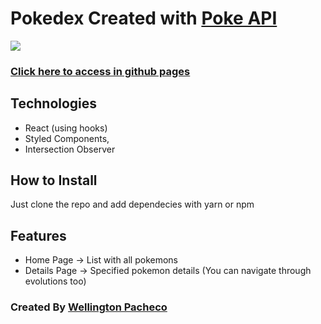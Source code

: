 # Pokedex Created with [Poke API](https://pokeapi.co/)

<img src="./preview.gif">

### [Click here to access in github pages](https://wellingtonbp.github.io/frontend-challenge/)

## Technologies

- React (using hooks)
- Styled Components,
- Intersection Observer

## How to Install

Just clone the repo and add dependecies with yarn or npm

## Features

- Home Page -> List with all pokemons
- Details Page -> Specified pokemon details (You can navigate through evolutions too)

### Created By [Wellington Pacheco](https://github.com/WellingtonBP/)
